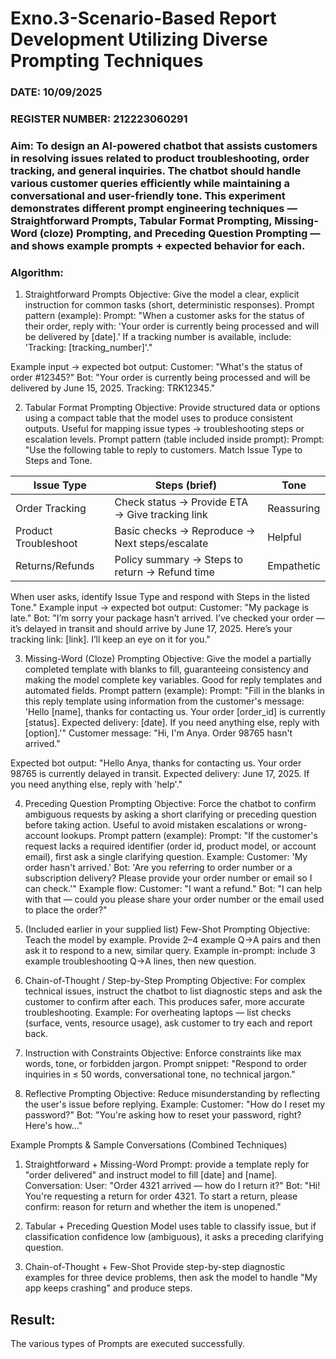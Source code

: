 # Exno.3-Scenario-Based Report Development Utilizing Diverse Prompting Techniques
### DATE: 10/09/2025                                                                           
### REGISTER NUMBER: 212223060291
### Aim: To design an AI-powered chatbot that assists customers in resolving issues related to product troubleshooting, order tracking, and general inquiries. The chatbot should handle various customer queries efficiently while maintaining a conversational and user-friendly tone. This experiment demonstrates different prompt engineering techniques — Straightforward Prompts, Tabular Format Prompting, Missing-Word (cloze) Prompting, and Preceding Question Prompting — and shows example prompts + expected behavior for each.

### Algorithm: 
1. Straightforward Prompts
Objective: Give the model a clear, explicit instruction for common tasks (short, deterministic responses).
Prompt pattern (example):
Prompt: "When a customer asks for the status of their order, reply with: 
'Your order is currently being processed and will be delivered by [date].'
If a tracking number is available, include: 'Tracking: [tracking_number]'."

Example input → expected bot output:
Customer: "What's the status of order #12345?"
Bot: "Your order is currently being processed and will be delivered by June 15, 2025. Tracking: TRK12345."

2. Tabular Format Prompting
Objective: Provide structured data or options using a compact table that the model uses to produce consistent outputs. Useful for mapping issue types → troubleshooting steps or escalation levels.
Prompt pattern (table included inside prompt):
Prompt: "Use the following table to reply to customers. Match Issue Type to Steps and Tone.

| Issue Type         | Steps (brief)                                   | Tone       |
|--------------------|-------------------------------------------------|------------|
| Order Tracking     | Check status → Provide ETA → Give tracking link | Reassuring |
| Product Troubleshoot| Basic checks → Reproduce → Next steps/escalate | Helpful    |
| Returns/Refunds    | Policy summary → Steps to return → Refund time  | Empathetic |

When user asks, identify Issue Type and respond with Steps in the listed Tone."
Example input → expected bot output:
Customer: "My package is late."
Bot: "I’m sorry your package hasn’t arrived. I’ve checked your order — it’s delayed in transit and should arrive by June 17, 2025. Here’s your tracking link: [link]. I’ll keep an eye on it for you."

3. Missing-Word (Cloze) Prompting
Objective: Give the model a partially completed template with blanks to fill, guaranteeing consistency and making the model complete key variables. Good for reply templates and automated fields.
Prompt pattern (example):
Prompt: "Fill in the blanks in this reply template using information from the customer's message:
'Hello [name], thanks for contacting us. Your order [order_id] is currently [status]. Expected delivery: [date]. If you need anything else, reply with [option].'"
Customer message: "Hi, I'm Anya. Order 98765 hasn't arrived."

Expected bot output:
"Hello Anya, thanks for contacting us. Your order 98765 is currently delayed in transit. Expected delivery: June 17, 2025. If you need anything else, reply with 'help'."

4. Preceding Question Prompting
Objective: Force the chatbot to confirm ambiguous requests by asking a short clarifying or preceding question before taking action. Useful to avoid mistaken escalations or wrong-account lookups.
Prompt pattern (example):
Prompt: "If the customer's request lacks a required identifier (order id, product model, or account email), first ask a single clarifying question. Example:
Customer: 'My order hasn't arrived.'
Bot: 'Are you referring to order number or a subscription delivery? Please provide your order number or email so I can check.'"
Example flow:
Customer: "I want a refund."
Bot: "I can help with that — could you please share your order number or the email used to place the order?"

5. (Included earlier in your supplied list) Few-Shot Prompting
Objective: Teach the model by example. Provide 2–4 example Q→A pairs and then ask it to respond to a new, similar query.
Example in-prompt: include 3 example troubleshooting Q→A lines, then new question.

6. Chain-of-Thought / Step-by-Step Prompting
Objective: For complex technical issues, instruct the chatbot to list diagnostic steps and ask the customer to confirm after each. This produces safer, more accurate troubleshooting.
Example: For overheating laptops — list checks (surface, vents, resource usage), ask customer to try each and report back.

7. Instruction with Constraints
Objective: Enforce constraints like max words, tone, or forbidden jargon.
Prompt snippet: "Respond to order inquiries in ≤ 50 words, conversational tone, no technical jargon."

8. Reflective Prompting
Objective: Reduce misunderstanding by reflecting the user's issue before replying.
Example: Customer: "How do I reset my password?"
Bot: "You're asking how to reset your password, right? Here's how…"

Example Prompts & Sample Conversations (Combined Techniques)
1. Straightforward + Missing-Word
Prompt: provide a template reply for "order delivered" and instruct model to fill [date] and [name].
Conversation:
User: "Order 4321 arrived — how do I return it?"
Bot: "Hi! You're requesting a return for order 4321. To start a return, please confirm: reason for return and whether the item is unopened."

2. Tabular + Preceding Question
Model uses table to classify issue, but if classification confidence low (ambiguous), it asks a preceding clarifying question.

3. Chain-of-Thought + Few-Shot
Provide step-by-step diagnostic examples for three device problems, then ask the model to handle "My app keeps crashing" and produce steps.






## Result:
The various types of Prompts are executed successfully.
